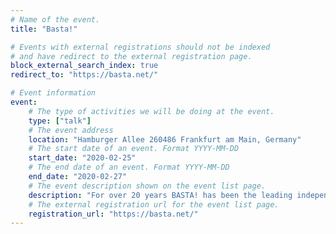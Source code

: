 ```yaml
---
# Name of the event.
title: "Basta!"

# Events with external registrations should not be indexed
# and have redirect to the external registration page.
block_external_search_index: true
redirect_to: "https://basta.net/"

# Event information
event:
    # The type of activities we will be doing at the event.
    type: ["talk"]
    # The event address
    location: "Hamburger Allee 260486 Frankfurt am Main, Germany"
    # The start date of an event. Format YYYY-MM-DD
    start_date: "2020-02-25"
    # The end date of an event. Format YYYY-MM-DD
    end_date: "2020-02-27"
    # The event description shown on the event list page.
    description: "For over 20 years BASTA! has been the leading independent conference for Microsoft-, Cloud & Web-Technologies. Stay up to date on developments in the Microsoft Universe with our informative keynotes, sessions and power workshops."
    # The external registration url for the event list page.
    registration_url: "https://basta.net/"
---
```


